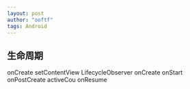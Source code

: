 ```yaml
---
layout: post
author: "ooftf"
tags: Android
---
```


## 生命周期
onCreate
setContentView
LifecycleObserver onCreate
onStart
onPostCreate
activeCou
onResume
